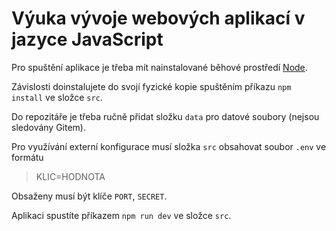 # Výuka vývoje webových aplikací v jazyce JavaScript

Pro spuštění aplikace je třeba mít nainstalované běhové prostředí [Node](https://nodejs.org).

Závislosti doinstalujete do svojí fyzické kopie spuštěním příkazu `npm install` ve složce `src`.

Do repozitáře je třeba ručně přidat složku `data` pro datové soubory (nejsou sledovány Gitem).

Pro využívání externí konfigurace musí složka `src` obsahovat soubor `.env` ve formátu

>KLIC=HODNOTA

Obsaženy musí být klíče `PORT`, `SECRET`.

Aplikaci spustíte příkazem `npm run dev` ve složce `src`.
